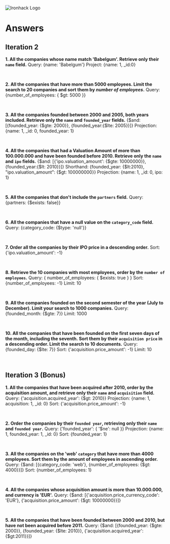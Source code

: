 ![Ironhack Logo](https://i.imgur.com/1QgrNNw.png)

# Answers

## Iteration 2

**1. All the companies whose name match 'Babelgum'. Retrieve only their `name` field.**
Query: {name: 'Babelgum'}
Project: {name: 1, \_id:0}

<!-- Your Query Goes Here -->

<br>

**2. All the companies that have more than 5000 employees. Limit the search to 20 companies and sort them by _number of employees_.**
Query: {number_of_employees: { $gt: 5000 }}

<!-- Your Query Goes Here -->

<br>

**3. All the companies founded between 2000 and 2005, both years included. Retrieve only the `name` and `founded_year` fields.**
{$and: [{founded_year: {$gte: 2000}}, {founded_year:{$lte: 2005}}]}
Projection: {name: 1, \_id: 0, founded_year: 1}

<!-- Your Query Goes Here -->

<br>

**4. All the companies that had a Valuation Amount of more than 100.000.000 and have been founded before 2010. Retrieve only the `name` and `ipo` fields.**
{$and: [{'ipo.valuation_amount': {$gte: 10000000}}, {founded_year:{$lt: 2010}}]}
Shorthand: {founded_year: {$lt:2010}, "ipo.valuation_amount": {$gt: 100000000}}
Projection: {name: 1, \_id: 0, ipo: 1}

<!-- Your Query Goes Here -->

<br>

**5. All the companies that don't include the `partners` field.**
Query: {partners: {$exists: false}}

<!-- Your Query Goes Here -->

<br>

**6. All the companies that have a null value on the `category_code` field.**
Query: {category_code: {$type: 'null'}}

<!-- Your Query Goes Here -->

<br>

**7. Order all the companies by their IPO price in a descending order.**
Sort: {'ipo.valuation_amount': -1}

<!-- Your Query Goes Here -->

<br>

**8. Retrieve the 10 companies with most employees, order by the `number of employees`.**
Query: { number_of_employees: { $exists: true } }
Sort: {number_of_employees: -1}
Limit: 10

<!-- Your Query Goes Here -->

<br>

**9. All the companies founded on the second semester of the year (July to December). Limit your search to 1000 companies.**
Query: {founded_month: {$gte: 7}}
Limit: 1000

<!-- Your Query Goes Here -->

<br>

**10. All the companies that have been founded on the first seven days of the month, including the seventh. Sort them by their `acquisition price` in a descending order. Limit the search to 10 documents.**
Query: {founded_day: {$lte: 7}}
Sort: {'acquisition.price_amount': -1}
Limit: 10

<!-- Your Query Goes Here -->

<br>

## Iteration 3 (Bonus)

**1. All the companies that have been acquired after 2010, order by the acquisition amount, and retrieve only their `name` and `acquisition` field.**
Query: {'acquisition.acquired_year': {$gt: 2010}}
Projection: {name: 1, acquisition: 1, \_id: 0}
Sort: {'acquisition.price_amount': -1}

<!-- Your Query Goes Here -->

<br>

**2. Order the companies by their `founded year`, retrieving only their `name` and `founded year`.**
Query: {'founded_year': { '$ne': null }}
Projection: {name: 1, founded_year: 1, \_id: 0}
Sort: {founded_year: 1}

<!-- Your Query Goes Here -->

<br>

**3. All the companies on the 'web' `category` that have more than 4000 employees. Sort them by the amount of employees in ascending order.**
Query: {$and: [{category_code: 'web'}, {number_of_employees: {$gt: 4000}}]}
Sort: {number_of_employees: 1}

<!-- Your Query Goes Here -->

<br>

**4. All the companies whose acquisition amount is more than 10.000.000, and currency is 'EUR'.**
Query: {$and: [{'acquisition.price_currency_code': 'EUR'}, {'acquisition.price_amount': {$gt: 10000000}}]}

<!-- Your Query Goes Here -->

<br>

**5. All the companies that have been founded between 2000 and 2010, but have not been acquired before 2011.**
Query: {$and: [{founded_year: {$gte: 2000}}, {founded_year: {$lte: 2010}}, {'acquisition.acquired_year':{$gt:2011}}]}

<!-- Your Query Goes Here -->

<br>
